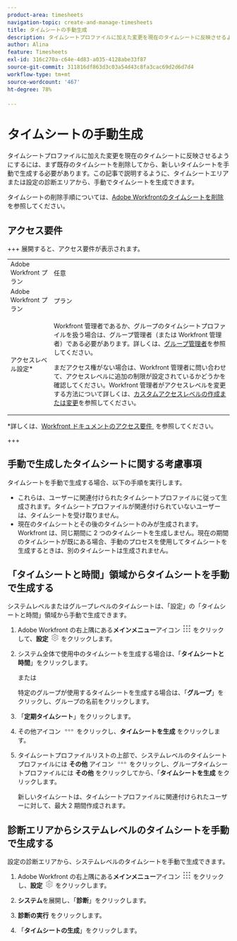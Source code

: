 ```yaml
---
product-area: timesheets
navigation-topic: create-and-manage-timesheets
title: タイムシートの手動生成
description: タイムシートプロファイルに加えた変更を現在のタイムシートに反映させるようにするには、まず既存のタイムシートを削除してから、新しいタイムシートを手動で生成する必要があります。この記事で説明するように、タイムシートエリアまたは設定の診断エリアから、手動でタイムシートを生成できます。
author: Alina
feature: Timesheets
exl-id: 316c270a-c64e-4d83-a035-4128abe33f87
source-git-commit: 311816df863d3c03a54d43c8fa3cac69d2d6d7d4
workflow-type: tm+mt
source-wordcount: '467'
ht-degree: 78%

---
```


# タイムシートの手動生成

タイムシートプロファイルに加えた変更を現在のタイムシートに反映させるようにするには、まず既存のタイムシートを削除してから、新しいタイムシートを手動で生成する必要があります。この記事で説明するように、タイムシートエリアまたは設定の診断エリアから、手動でタイムシートを生成できます。

タイムシートの削除手順については、[Adobe Workfrontのタイムシートを削除](../../timesheets/create-and-manage-timesheets/delete-timesheets.md)を参照してください。

## アクセス要件

+++ 展開すると、アクセス要件が表示されます。

<table style="table-layout:auto"> 
 <col> 
 <col> 
 <tbody> 
  <tr> 
   <td role="rowheader">Adobe Workfront プラン</td> 
   <td> <p>任意</p> </td> 
  </tr> 
  <tr> 
   <td role="rowheader">Adobe Workfront プラン</td> 
   <td> <p>プラン </p> </td> 
  </tr> 
  <tr> 
   <td role="rowheader">アクセスレベル設定*</td> 
   <td> <p>Workfront 管理者であるか、グループのタイムシートプロファイルを扱う場合は、グループ管理者（または Workfront 管理者）である必要があります。詳しくは、<a href="../../administration-and-setup/manage-groups/group-roles/group-administrators.md" class="MCXref xref">グループ管理者</a>を参照してください。</p> <p>まだアクセス権がない場合は、Workfront 管理者に問い合わせて、アクセスレベルに追加の制限が設定されているかどうかを確認してください。Workfront 管理者がアクセスレベルを変更する方法について詳しくは、<a href="../../administration-and-setup/add-users/configure-and-grant-access/create-modify-access-levels.md" class="MCXref xref">カスタムアクセスレベルの作成または変更</a>を参照してください。</p> </td> 
  </tr> 
 </tbody> 
</table>

*詳しくは、[Workfront ドキュメントのアクセス要件 &#x200B;](/help/quicksilver/administration-and-setup/add-users/access-levels-and-object-permissions/access-level-requirements-in-documentation.md) を参照してください。

+++

## 手動で生成したタイムシートに関する考慮事項

タイムシートを手動で生成する場合、以下の手順を実行します。

* これらは、ユーザーに関連付けられたタイムシートプロファイルに従って生成されます。タイムシートプロファイルが関連付けられていないユーザーは、タイムシートを受け取りません。
* 現在のタイムシートとその後のタイムシートのみが生成されます。Workfront は、同じ期間に 2 つのタイムシートを生成しません。現在の期間のタイムシートが既にある場合、手動のプロセスを使用してタイムシートを生成するときは、別のタイムシートは生成されません。

## 「タイムシートと時間」領域からタイムシートを手動で生成する

システムレベルまたはグループレベルのタイムシートは、「設定」の「タイムシートと時間」領域から手動で生成できます。

1. Adobe Workfront の右上隅にある&#x200B;**メインメニュー**&#x200B;アイコン ![](assets/main-menu-icon.png) をクリックして、**設定** ![](assets/gear-icon-settings.png) をクリックします。

1. システム全体で使用中のタイムシートを生成する場合は、「**タイムシートと時間**」をクリックします。

   または

   特定のグループが使用するタイムシートを生成する場合は、「**グループ**」をクリックし、グループの名前をクリックします。

1. 「**定期タイムシート**」をクリックします。
1. その他アイコン ![&#x200B; その他アイコン &#x200B;](assets/more-icon.png) をクリックし、**タイムシートを生成** をクリックします。

1. タイムシートプロファイルリストの上部で、システムレベルのタイムシートプロファイルには **その他** アイコン ![&#x200B; その他 &#x200B;](assets/more-icon.png) をクリックし、グループタイムシートプロファイルには **その他** をクリックしてから、「**タイムシートを生成** をクリックします。

   新しいタイムシートは、タイムシートプロファイルに関連付けられたユーザーに対して、最大 2 期間作成されます。

## 診断エリアからシステムレベルのタイムシートを手動で生成する

設定の診断エリアから、システムレベルのタイムシートを手動で生成できます。

1. Adobe Workfront の右上隅にある&#x200B;**メインメニュー**&#x200B;アイコン ![](assets/main-menu-icon.png) をクリックし、**設定** ![](assets/gear-icon-settings.png) をクリックします。

1. **システム**&#x200B;を展開し、「**診断**」をクリックします。

1. **診断の実行** をクリックします。
1. 「**タイムシートの生成**」をクリックします。
